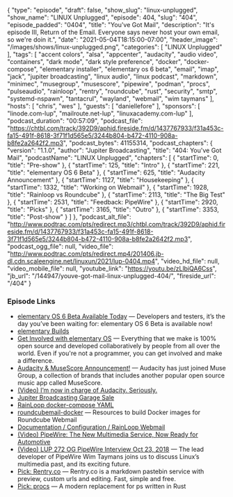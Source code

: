 {
  "type": "episode",
  "draft": false,
  "show_slug": "linux-unplugged",
  "show_name": "LINUX Unplugged",
  "episode": 404,
  "slug": "404",
  "episode_padded": "0404",
  "title": "You've Got Mail",
  "description": "It's episode III, Return of the Email. Everyone says never host your own email, so we're doin it.",
  "date": "2021-05-04T18:15:00-07:00",
  "header_image": "/images/shows/linux-unplugged.png",
  "categories": [
    "LINUX Unplugged"
  ],
  "tags": [
    "accent colors",
    "alsa",
    "appcenter",
    "audacity",
    "audio video",
    "containers",
    "dark mode",
    "dark style preference",
    "docker",
    "docker-compose",
    "elementary installer",
    "elementary os 6 beta",
    "email",
    "imap",
    "jack",
    "jupiter broadcasting",
    "linux audio",
    "linux podcast",
    "markdown",
    "minimec",
    "musegroup",
    "musescore",
    "pipewire",
    "podman",
    "procs",
    "pulseaudio",
    "rainloop",
    "rentry",
    "roundcube",
    "rust",
    "security",
    "smtp",
    "systemd-nspawn",
    "tantacrul",
    "wayland",
    "webmail",
    "wim taymans"
  ],
  "hosts": [
    "chris",
    "wes"
  ],
  "guests": [
    "daniellefore"
  ],
  "sponsors": [
    "linode.com-lup",
    "mailroute.net-lup",
    "linuxacademy.com-lup"
  ],
  "podcast_duration": "00:57:09",
  "podcast_file": "https://chtbl.com/track/392D9/aphid.fireside.fm/d/1437767933/f31a453c-fa15-491f-8618-3f71f1d565e5/3244b804-b472-4110-908a-b8fe2a2642f2.mp3",
  "podcast_bytes": 41155314,
  "podcast_chapters": {
    "version": "1.1.0",
    "author": "Jupiter Broadcasting",
    "title": "404: You've Got Mail",
    "podcastName": "LINUX Unplugged",
    "chapters": [
      {
        "startTime": 0,
        "title": "Pre-show"
      },
      {
        "startTime": 125,
        "title": "Intro"
      },
      {
        "startTime": 221,
        "title": "elementary OS 6 Beta"
      },
      {
        "startTime": 625,
        "title": "Audacity Announcement"
      },
      {
        "startTime": 1127,
        "title": "Housekeeping"
      },
      {
        "startTime": 1332,
        "title": "Working on Webmail"
      },
      {
        "startTime": 1928,
        "title": "Rainloop vs Roundcube"
      },
      {
        "startTime": 2113,
        "title": "The Big Test"
      },
      {
        "startTime": 2531,
        "title": "Feedback: PipeWire"
      },
      {
        "startTime": 2920,
        "title": "Picks"
      },
      {
        "startTime": 3165,
        "title": "Outro"
      },
      {
        "startTime": 3353,
        "title": "Post-show"
      }
    ]
  },
  "podcast_alt_file": "http://www.podtrac.com/pts/redirect.mp3/chtbl.com/track/392D9/aphid.fireside.fm/d/1437767933/f31a453c-fa15-491f-8618-3f71f1d565e5/3244b804-b472-4110-908a-b8fe2a2642f2.mp3",
  "podcast_ogg_file": null,
  "video_file": "http://www.podtrac.com/pts/redirect.mp4/201406.jb-dl.cdn.scaleengine.net/linuxun/2021/lup-0404.mp4",
  "video_hd_file": null,
  "video_mobile_file": null,
  "youtube_link": "https://youtu.be/zLlbiQA6Css",
  "jb_url": "/144947/youve-got-mail-linux-unplugged-404/",
  "fireside_url": "/404"
}


### Episode Links

  * [elementary OS 6 Beta Available Today](https://blog.elementary.io/elementary-os-6-odin-beta/ "elementary OS 6 Beta Available Today") — Developers and testers, it’s the day you’ve been waiting for: elementary OS 6 Beta is available now!
  * [elementary Builds](https://builds.elementary.io/ "elementary Builds")
  * [Get Involved with elementary OS](https://elementary.io/get-involved "Get Involved with elementary OS") — Everything that we make is 100% open source and developed collaboratively by people from all over the world. Even if you're not a programmer, you can get involved and make a difference.
  * [Audacity & MuseScore Announcement!](https://www.audacityteam.org/audacity-musescore-announcement/ "Audacity & MuseScore Announcement!") — Audacity has just joined Muse Group, a collection of brands that includes another popular open source music app called MuseScore.
  * [(Video) I’m now in charge of Audacity. Seriously.](https://www.youtube.com/watch?v=RMWNvwLiXIQ "\(Video\) I’m now in charge of Audacity. Seriously.")
  * [Jupiter Broadcasting Garage Sale](https://www.jupitergarage.com/ "Jupiter Broadcasting Garage Sale")
  * [RainLoop docker-compose YAML](https://github.com/RainLoop/rainloop-webmail/blob/master/docker-compose.yml "RainLoop docker-compose YAML")
  * [roundcubemail-docker](https://github.com/roundcube/roundcubemail-docker "roundcubemail-docker") — Resources to build Docker images for Roundcube Webmail
  * [Documentation / Configuration / RainLoop Webmail](http://www.rainloop.net/docs/configuration/ "Documentation / Configuration / RainLoop Webmail")
  * [(Video) PipeWire: The New Multimedia Service, Now Ready for Automotive](https://www.youtube.com/watch?v=1w6yVqU0lkU "\(Video\) PipeWire: The New Multimedia Service, Now Ready for Automotive")
  * [(Video) LUP 272 OG PipeWire Interview Oct 23, 2018](https://youtu.be/yMdV3O58U_I?t=1100 "\(Video\) LUP 272 OG PipeWire Interview Oct 23, 2018") — The lead developer of PipeWire Wim Taymans joins us to discuss Linux’s multimedia past, and its exciting future.
  * [Pick: Rentry.co](https://rentry.org/ "Pick: Rentry.co") — Rentry.co is a markdown pastebin service with preview, custom urls and editing. Fast, simple and free.
  * [Pick: procs](https://github.com/dalance/procs "Pick: procs") — A modern replacement for ps written in Rust


